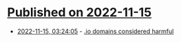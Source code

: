 # [Published on 2022-11-15](index.md)

* [2022-11-15, 03:24:05](https://lobste.rs/s/5px6cu/io_domains_considered_harmful) - [.io domains considered harmful](https://j3s.sh/thought/.io-domains-considered-harmful.html)
